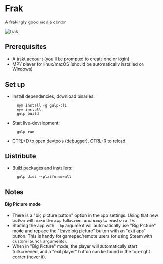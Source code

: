 # Frak

A frakingly good media center

![frak](https://user-images.githubusercontent.com/12599850/44541156-62447d00-a709-11e8-8a83-81fd5807d8bd.png)

## Prerequisites
- A [trakt](https://trakt.tv/) account (you'll be prompted to create one or login)
- [MPV player](https://mpv.io/) for linux/macOS (should be automatically installed on Windows)

## Set up
- Install dependencies, download binaries:

        npm install -g gulp-cli
        npm install
        gulp build

- Start live-development:

        gulp run
    
- CTRL+D to open devtools (debugger), CTRL+R to reload.

## Distribute
- Build packages and installers:

        gulp dist --platforms=all

## Notes

#### Big Picture mode
- There is a "big picture button" option in the app settings. Using that new button will make the app fullscreen and easy to read on a TV. 
- Starting the app with `--bp` argument will automatically use "Big Picture" mode and replace the "leave big picture" button with an "exit app" button. This is handy for gamepad/remote users (or using Steam with custom launch arguments).
- When in "Big Picture" mode, the player will automatically start fullscreened, and a "exit player" button can be found in the top-right corner (hover it).
